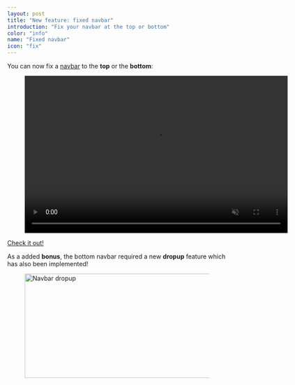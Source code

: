 ```yaml
---
layout: post
title: "New feature: fixed navbar"
introduction: "Fix your navbar at the top or bottom"
color: "info"
name: "Fixed navbar"
icon: "fix"
---
```


You can now fix a [navbar](/documentation/components/navbar/#fixed-navbar) to the **top** or the **bottom**:

<figure>
  <video width="602.5" height="360" autoplay muted loop>
    <source src="/images/blog/fixed-navbar.mp4" type="video/mp4">
  </video>
</figure>

[Check it out!](/documentation/components/navbar/#fixed-navbar)

As a added **bonus**, the bottom navbar required a new **dropup** feature which has also been implemented!

<figure>
  <a href="/documentation/components/navbar/#fixed-navbar">
    <img src="/images/blog/dropup.png" alt="Navbar dropup" width="660" height="239">
  </a>
</figure>
